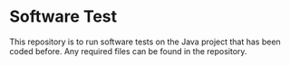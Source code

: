 # Software Test 

This repository is to run software tests on the Java project that has been coded before. 
Any required files can be found in the repository. 

